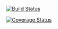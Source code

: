 [![Build Status](https://travis-ci.org/bigianb/remame.svg?branch=master)](https://travis-ci.org/bigianb/remame)

[![Coverage Status](https://coveralls.io/repos/github/bigianb/remame/badge.svg?branch=master)](https://coveralls.io/github/bigianb/remame?branch=master)
